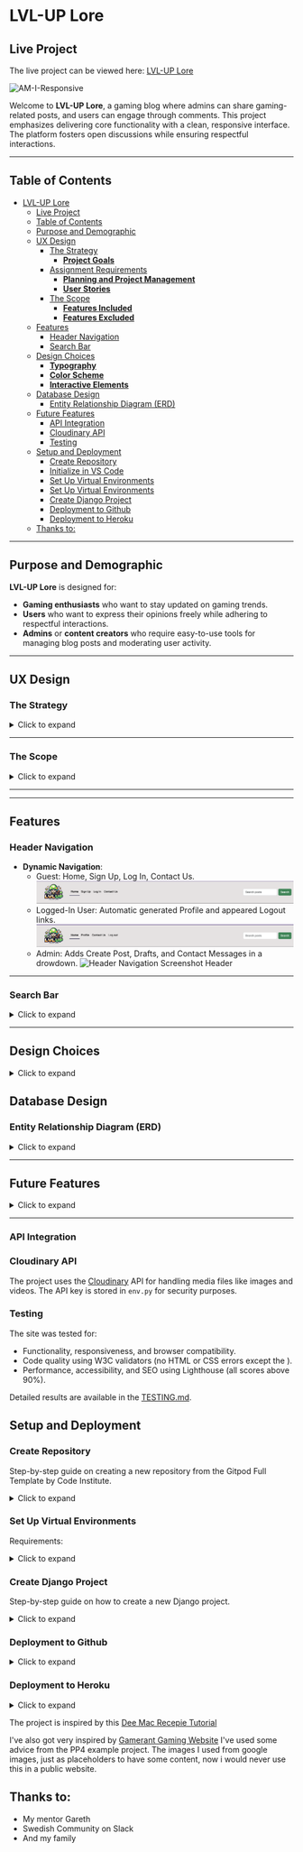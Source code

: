 # LVL-UP Lore

## Live Project

The live project can be viewed here: [LVL-UP Lore](https://lvlup-lore-627e6743039a.herokuapp.com/)

![AM-I-Responsive](static/images/readme-files/am-i-responsive.png)

Welcome to **LVL-UP Lore**, a gaming blog where admins can share gaming-related posts, and users can engage through comments. This project emphasizes delivering core functionality with a clean, responsive interface. The platform fosters open discussions while ensuring respectful interactions.


---

## Table of Contents

- [LVL-UP Lore](#lvl-up-lore)
  - [Live Project](#live-project)
  - [Table of Contents](#table-of-contents)
  - [Purpose and Demographic](#purpose-and-demographic)
  - [UX Design](#ux-design)
    - [The Strategy](#the-strategy)
      - [**Project Goals**](#project-goals)
    - [Assignment Requirements](#assignment-requirements)
      - [**Planning and Project Management**](#planning-and-project-management)
      - [**User Stories**](#user-stories)
    - [The Scope](#the-scope)
      - [**Features Included**](#features-included)
      - [**Features Excluded**](#features-excluded)
  - [Features](#features)
    - [Header Navigation](#header-navigation)
    - [Search Bar](#search-bar)
  - [Design Choices](#design-choices)
    - [**Typography**](#typography)
    - [**Color Scheme**](#color-scheme)
    - [**Interactive Elements**](#interactive-elements)
  - [Database Design](#database-design)
    - [Entity Relationship Diagram (ERD)](#entity-relationship-diagram-erd)
  - [Future Features](#future-features)
    - [API Integration](#api-integration)
    - [Cloudinary API](#cloudinary-api)
    - [Testing](#testing)
  - [Setup and Deployment](#setup-and-deployment)
    - [Create Repository](#create-repository)
    - [Initialize in VS Code](#initialize-in-vs-code)
    - [Set Up Virtual Environments](#set-up-virtual-environments)
    - [Set Up Virtual Environments](#set-up-virtual-environments-1)
    - [Create Django Project](#create-django-project)
    - [Deployment to Github](#deployment-to-github)
    - [Deployment to Heroku](#deployment-to-heroku)
  - [Thanks to:](#thanks-to)

---

## Purpose and Demographic

**LVL-UP Lore** is designed for:
- **Gaming enthusiasts** who want to stay updated on gaming trends.
- **Users** who want to express their opinions freely while adhering to respectful interactions.
- **Admins** or **content creators** who require easy-to-use tools for managing blog posts and moderating user activity.

---

## UX Design

### The Strategy

<details>
<summary>Click to expand</summary>

#### **Project Goals**
1. Build a platform where users can access gaming-related posts and interact with them.
2. Provide admins with tools for managing content effectively, including posts, comments, and feedback.
3. Deliver a responsive, visually appealing site for users across all devices.

### <a id="assignment-requirements">Assignment Requirements</a>
A detailed list of project requirements as outlined by the educational curriculum:
<details>
<summary>Click to expand</summary>
1. Functionality: Create a fully functional web application where users can suggest, select, and like bands.
2. User Authentication: Implement secure user registration and login capabilities.
3. Database Management: Design and utilize a database to store user data and band information.
4. Responsive Design: Ensure the website is responsive and accessible on all devices.
5. User Interface: Develop a clean and intuitive user interface using Bootstrap.
6. Project Documentation: Maintain comprehensive documentation of the development process and code.
7. Version Control: Use Git to manage the project repository, with consistent commits and clear commit messages.
8. Kanban Board: Set up and maintain a Kanban board for task management throughout the project duration.
</details>

#### **Planning and Project Management**
This project was managed using Agile principles, focusing on iterative development and continuous improvement. A Kanban board was used to track progress and organize tasks effectively.

- **Kanban Board**:
  The Kanban board was structured with the following columns:
  - **To Do**: Tasks not yet started.
  - **In Progress**: Tasks currently being worked on.
  - **Completed**: Finished tasks.

  ![Kanban Board Screenshot Placeholder](static/images/readme-files/kanban-board.png)

  View the live board here: [GitHub Project Board](https://github.com/users/andreasawenlof/projects/5).

#### **User Stories**
- **As a user**, I want to:
  - Browse gaming-related posts.
  - Comment on posts and edit or delete my own comments.
  - Search for posts based on their titles.
  - View user profiles, including my own.
- **As an admin**, I want to:
  - Create, edit, publish, or delete posts.
  - Moderate user comments and manage drafts.
  - Review and respond to inquiries from the contact form.

</details>

---

### The Scope

<details>
<summary>Click to expand</summary>

#### **Features Included**
1. **Header Navigation**:
   - Role-based links for guests, logged-in users, and admins.
   - Links include: Home, Profile, Login, Logout, and Contact Us.

2. **CRUD Operations**:
   - Admins can create, edit, delete, and manage drafts of posts.

3. **Comments**:
   - Users can add, edit, and delete their own comments.

4. **Profiles**:
   - User profiles include bio and activity (e.g., posts they’ve commented on). Users can check other profiles.

5. **Search Bar**:
   - Users can search for posts by title, with instant results.

6. **Contact Form**:
   - Users can send inquiries directly to admins.

7. **Responsiveness**:
   - Fully functional on desktop, tablet, and mobile.

#### **Features Excluded**
1. Advanced search (e.g., by category, author, or post content).
2. Dark mode (planned for future implementation).
3. AJAX functionality for real-time search and comment updates.

</details>

---


---

## Features

### Header Navigation

- **Dynamic Navigation**:
  -  Guest: Home, Sign Up, Log In, Contact Us.
![Header Navigation Screenshot Header Gues](static/images/readme-files/header-not-logged-in.png)
  - Logged-In User: Automatic generated Profile and appeared Logout links.
![Header Navigation Screenshot Header User](static/images/readme-files/header-logged-not-staff.png)
  - Admin: Adds Create Post, Drafts, and Contact Messages in a drowdown.
![Header Navigation Screenshot Header](static/images/readme-files/Header-admin.png)

---

### Search Bar

<details>
<summary>Click to expand</summary>

- **Functionality**:
  - Allows users to search for posts by title.
![Search Bar Screenshot Placeholder](static/images/readme-files/Search-results.png)
  - Displays "No results found" if no matches exist.
![Search Bar Screenshot Placeholder](static/images/readme-files/Search-no-found.png)
  - Returns all posts for an empty search query.


</details>

---

## Design Choices

<details>
<summary>Click to expand</summary>

### **Typography**
- **Roboto**: Used for body text for readability.
![Roboto](static/images/readme-files/main-font.png)

- **Press Start 2P**: Used for titles and headers to enhance visual hierarchy. The blockiness goes with a retro gamer feel.
![Press Start 2P](static/images/readme-files/title-font.png)

### **Color Scheme**

- **Primary Colors**: Neutral tones for backgrounds and text.
- **Accent Colors**: Green highlights for buttons and links.
![Design Choices Placeholder](static/images/readme-files/palette.png)

### **Interactive Elements**
- Hover effects on buttons and links.
- Smooth transitions for modals (e.g., confirmations).



</details>

## Database Design

### Entity Relationship Diagram (ERD)

<details>
<summary>Click to expand</summary>

The database includes:
1. **User**: Manages authentication and user details.
2. **Post**: Contains all blog post data.
3. **Comment**: Tracks user comments and links them to posts.
4. **Profile**: Stores user bios and avatars.

Due to time constraints, a visual ERD was not included. Below is a text-based representation of the database structure.

</details>

---

## Future Features

<details>
<summary>Click to expand</summary>

1. **Edit Profile**:
   - Allow users to update their bio and upload a custom avatar.
   - Enable a more personalized user experience.
   - This feature would include form validation for safe and secure profile updates.
2. **Dark Mode**: Automatic and manual toggle for light/dark themes.
3. **Advanced Search**: Filter posts by content, category, or author.
4. **AJAX Integration**: Real-time updates for search results and comments.

</details>

---
### <a id="api-integration">API Integration</a>
### Cloudinary API

The project uses the [Cloudinary](https://cloudinary.com/) API for handling media files like images and videos. The API key is stored in `env.py` for security purposes.


### Testing

The site was tested for:
- Functionality, responsiveness, and browser compatibility.
- Code quality using W3C validators (no HTML or CSS errors except the ).
- Performance, accessibility, and SEO using Lighthouse (all scores above 90%).

Detailed results are available in the [TESTING.md](TESTING.md).



## <a id="setup-and-deployment">Setup and Deployment</a>
### <a id="create-repository">Create Repository</a>
Step-by-step guide on creating a new repository from the Gitpod Full Template by Code Institute.
<details>
<summary>Click to expand</summary>

**Log in to GitHub:**
1. Open your web browser and navigate to GitHub.
2. If you are not already logged in, enter your GitHub username and password to log in.

**Access the Gitpod Full Template:**
1. Go directly to the Gitpod Full Template repository.

**Create a New Repository Using the Template:**
1. On the template repository page, look for the green button that says "Use this template". Click on this button.
2. You will be redirected to the "Create a new repository from gitpod-full-template" page.

**Configure Your New Repository:**
1. Repository name: Enter a name for your new repository.
2. Repository description (optional): Provide a brief description of your repository.
3. Privacy settings: Choose whether the repository should be Public (anyone can see this repository) or Private (you choose who can see this repository).
4. Leave the "Include all branches" checkbox unchecked if you just need the main branch; check it if you need all branches from the template.

**Create the Repository from the Template:**
1. Click the "Create repository from template" button to create your new repository with the contents of the Gitpod Full Template.

**Access Your New Repository:**
1. Once the repository is created, you will be redirected to your new repository page on GitHub.

### <a id="initialize-in-vs-code">Initialize in VS Code</a>

Clone in VSCode:
1. Open VSCode.
2. Press Ctrl + Shift + P (Cmd + Shift + P on macOS) to open the Command Palette.
3. Type Git: Clone and select it.
4. Paste the repository URL and press Enter.
5. Select a directory to save the repository on your local machine.
6. After cloning, a prompt will ask if you want to open the cloned repository. Click “Open”.

</details>

### <a id="set-up-virtual-environments">Set Up Virtual Environments</a>
Requirements:
<details>
<summary>Click to expand</summary>

**1. Python 3.x installed on your system.**

**Steps:**

**1. Open Your Command Line Interface:** This could be Terminal on macOS/Linux or Command Prompt on Windows.
**2. Navigate to Your Project Directory:** Enter `cd path/to/your/project` to move into your project directory.
**3. Create the Virtual Environment:**
  - On Windows, type `python -m venv .venv`
  - On macOS or Linux, type `python3 -m venv .venv`
  This command creates a folder named `.venv` in your project directory containing the virtual environment.
**4. Activate the Virtual Environment:**
  - On Windows, type `.venv\Scripts\activate`
  - On macOS or Linux, type `source .venv/bin/activate`
  Activation changes the shell to use the environment’s settings and packages.
**5. Install Dependencies:**
  Once the environment is activated, install any required packages using `pip install package-name`.
**6. Capture Installed Dependencies:**
  To create a `requirements.txt` file that lists all installed packages, use `pip freeze > requirements.txt`. This file can then be used to install all necessary packages into another environment or shared with other developers.
**7. Deactivate the Virtual Environment:**
  When finished, you can deactivate the environment by typing `deactivate`.

  ### Set Up Virtual Environments
For setting up a Python virtual environment, you can follow this guide: [Python Virtual Environments](https://docs.python.org/3/tutorial/venv.html).

  </details>

### <a id="create-django-project">Create Django Project</a>
Step-by-step guide on how to create a new Django project.
<details>
<summary>Click to expand</summary>

1. Install Django: Ensure you have Django installed on your system. If not, you can install it using pip:
  ```
  pip install django
  ```

2. Create a New Django Project: Use the django-admin command to create a new Django project. Replace `project_name` with the desired name for your project:
  ```
  django-admin startproject project_name
  ```

3. Navigate to the Project Directory: Change into the newly created project directory:
  ```
  cd project_name
  ```

4. Create a Virtual Environment (Optional): It's good practice to work within a virtual environment. You can create one using virtualenv:
  ```
  virtualenv venv
  ```

  Activate the virtual environment:
  - On Windows:
    ```
    venv\Scripts\activate
    ```
  - On Unix or MacOS:
    ```
    source venv/bin/activate
    ```

5. Initialize Git (Optional): If you're using version control with Git, initialize a new Git repository:
  ```
  git init
  ```

6. Create .gitignore File (Optional): Create a .gitignore file to specify which files and directories Git should ignore. Typically, this includes the `venv` directory, database files, and sensitive configuration files.

7. Set Up Environment Variables: Create an `env.py` file to store sensitive information like secret keys and API keys. Add this file to your `.gitignore` to prevent it from being pushed to your repository. An example `env.py` file might look like this:
  ```python
  import os

  os.environ.setdefault('SECRET_KEY', 'your_secret_key_here')
  os.environ.setdefault('DEBUG', 'True')
  ```

  Replace `'your_secret_key_here'` with a randomly generated secret key.

8. Configure Django Settings: Update the Django settings (`settings.py`) to use environment variables. For example, you can set the `SECRET_KEY` and `DEBUG` variables like this:
  ```python
  import os

  SECRET_KEY = os.environ.get('SECRET_KEY')
  DEBUG = os.environ.get('DEBUG') == 'True'
  ```

  Ensure to import `env` at the top of `settings.py` to load environment variables.

9. Run Migrations: If your project uses a database, apply initial migrations:
  ```
  python manage.py migrate
  ```

10. Start the Development Server: Finally, start the Django development server to verify that everything is set up correctly:
   ```
   python manage.py runserver
   ```

   Open a web browser and navigate to http://127.0.0.1:8000 to see your new Django project in action.

</details>


### <a id="deployment-to-github">Deployment to Github</a>

<details>
<summary>Click to expand</summary>
1. Add Files to Git: Navigate to your project directory in the terminal and add all your project files to the staging area by running:
  ```
  git add .
  ```

2. Commit Changes: Commit the staged files with a descriptive message to track changes. For example:
  ```
  git commit -m "Initial commit: Added Django project files"
  ```

3. Push to GitHub: Push your local repository to GitHub:
  ```
  git push
  ```
  </details>

### <a id="deployment-to-heroku">Deployment to Heroku</a>
<details>
<summary>Click to expand</summary>

The site was deployed to Heroku. The steps to deploy are as follows:

- Navigate to heroku and create an account
- Click the new button in the top right corner
- Select create new app
- Enter app name
- Select region and click create app
- Click the resources tab and search for Heroku Postgres
- Select hobby dev and continue
- Go to the settings tab and then click reveal config vars
- Add the following config vars:
  - SECRET_KEY: (Your secret key)
  - DATABASE_URL: (This should already exist with add on of postgres)
  - EMAIL_HOST_USER: (email address)
  - EMAIL_HOST_PASS: (email app password)
  - CLOUDINARY_URL: (cloudinary api url)
- Click the deploy tab
- Scroll down to Connect to GitHub and sign in / authorize when prompted
- In the search box, find the repositoy you want to deploy and click connect
- Scroll down to Manual deploy and choose the main branch
- Click deploy

The app should now be deployed.

 </details>

 The project is inspired by this [Dee Mac Recepie Tutorial](https://www.youtube.com/watch?v=sBjbty691eI&list=PLXuTq6OsqZjbCSfiLNb2f1FOs8viArjWy)

 I've also got very inspired by [Gamerant Gaming Website](https://gamerant.com/)
 I've used some advice from the PP4 example project. 
 The images I used from google images, just as placeholders to have some content, now i would never use this in a public website. 

 ## Thanks to:
 - My mentor Gareth
 - Swedish Community on Slack
 - And my family

